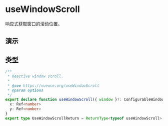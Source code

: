 # useWindowScroll

响应式获取窗口的滚动位置。

## 演示

<demo src="./demo.vue" title="useWindowScroll" desc="响应式获取窗口的滚动位置"></demo>

## 类型

```ts
/**
 * Reactive window scroll.
 *
 * @see https://vueuse.org/useWindowScroll
 * @param options
 */
export declare function useWindowScroll({ window }?: ConfigurableWindow): {
  x: Ref<number>
  y: Ref<number>
}
export type UseWindowScrollReturn = ReturnType<typeof useWindowScroll>
```
